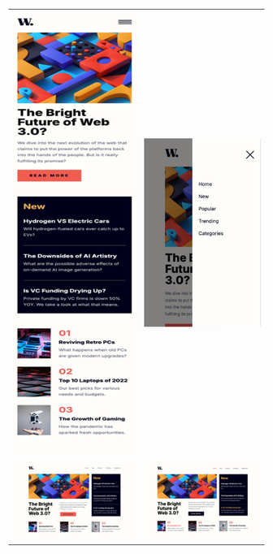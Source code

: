 <table align="center">
  <tr>
    <td><img src="design/mobile-design.jpg" width="375" height="875" alt="Mobile view"></td>
    <td><img src="design/mobile-menu.jpg" width="375" alt="Mobile menu"></td>
  </tr>
  <tr>
    <td><img src="design/desktop-design.jpg" width="400" alt="Desktop view"></td>
    <td><img src="design/active-states.jpg" width="375" alt="Active states"></td>
  </tr>
</table>
